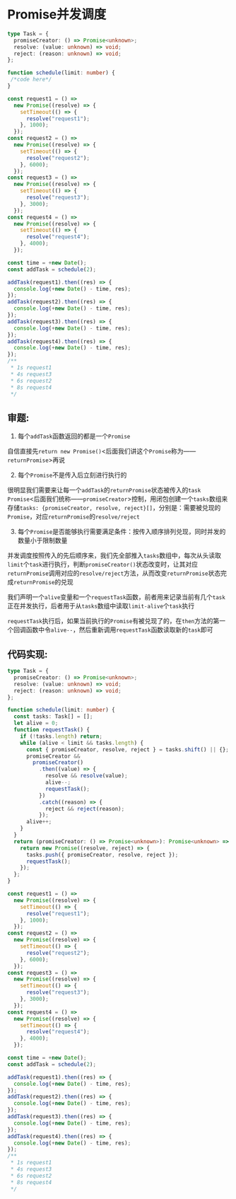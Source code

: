# Promise并发调度

```ts
type Task = {
  promiseCreator: () => Promise<unknown>;
  resolve: (value: unknown) => void;
  reject: (reason: unknown) => void;
};

function schedule(limit: number) {
 /*code here*/
}

const request1 = () =>
  new Promise((resolve) => {
    setTimeout(() => {
      resolve("request1");
    }, 1000);
  });
const request2 = () =>
  new Promise((resolve) => {
    setTimeout(() => {
      resolve("request2");
    }, 6000);
  });
const request3 = () =>
  new Promise((resolve) => {
    setTimeout(() => {
      resolve("request3");
    }, 3000);
  });
const request4 = () =>
  new Promise((resolve) => {
    setTimeout(() => {
      resolve("request4");
    }, 4000);
  });

const time = +new Date();
const addTask = schedule(2);

addTask(request1).then((res) => {
  console.log(+new Date() - time, res);
});
addTask(request2).then((res) => {
  console.log(+new Date() - time, res);
});
addTask(request3).then((res) => {
  console.log(+new Date() - time, res);
});
addTask(request4).then((res) => {
  console.log(+new Date() - time, res);
});
/**
 * 1s request1
 * 4s request3
 * 6s request2
 * 8s request4
 */
```



## 审题:

1. 每个`addTask`函数返回的都是一个`Promise`

自信直接先`return new Promise()`<后面我们讲这个`Promise`称为——`returnPromise`>再说

2. 每个`Promise`不是传入后立刻进行执行的

很明显我们需要来让每一个`addTask`的`returnPromise`状态被传入的`task Promise`<后面我们统称——`promiseCreator`>控制，用闭包创建一个`tasks`数组来存储`tasks: {promiseCreator, resolve, reject}[]`，分别是：需要被兑现的`Promise`，对应`returnPromise`的`resolve/reject`

3. 每个`Promise`是否能够执行需要满足条件：按传入顺序排列兑现，同时并发的数量小于限制数量

并发调度按照传入的先后顺序来，我们先全部推入`tasks`数组中，每次从头读取`limit`个`task`进行执行，判断`promiseCreator()`状态改变时，让其对应`returnPromise`调用对应的`resolve/reject`方法，从而改变`returnPromise`状态完成`returnPromise`的兑现

我们声明一个`alive`变量和一个`requestTask`函数，前者用来记录当前有几个`task`正在并发执行，后者用于从`tasks`数组中读取`limit-alive`个`task`执行

`requestTask`执行后，如果当前执行的`Promise`有被兑现了的，在`then`方法的第一个回调函数中令`alive--`，然后重新调用`requestTask`函数读取新的`task`即可

## 代码实现:

```ts
type Task = {
  promiseCreator: () => Promise<unknown>;
  resolve: (value: unknown) => void;
  reject: (reason: unknown) => void;
};

function schedule(limit: number) {
  const tasks: Task[] = [];
  let alive = 0;
  function requestTask() {
    if (!tasks.length) return;
    while (alive < limit && tasks.length) {
      const { promiseCreator, resolve, reject } = tasks.shift() || {};
      promiseCreator &&
        promiseCreator()
          .then((value) => {
            resolve && resolve(value);
            alive--;
            requestTask();
          })
          .catch((reason) => {
            reject && reject(reason);
          });
      alive++;
    }
  }
  return (promiseCreator: () => Promise<unknown>): Promise<unknown> => {
    return new Promise((resolve, reject) => {
      tasks.push({ promiseCreator, resolve, reject });
      requestTask();
    });
  };
}

const request1 = () =>
  new Promise((resolve) => {
    setTimeout(() => {
      resolve("request1");
    }, 1000);
  });
const request2 = () =>
  new Promise((resolve) => {
    setTimeout(() => {
      resolve("request2");
    }, 6000);
  });
const request3 = () =>
  new Promise((resolve) => {
    setTimeout(() => {
      resolve("request3");
    }, 3000);
  });
const request4 = () =>
  new Promise((resolve) => {
    setTimeout(() => {
      resolve("request4");
    }, 4000);
  });

const time = +new Date();
const addTask = schedule(2);

addTask(request1).then((res) => {
  console.log(+new Date() - time, res);
});
addTask(request2).then((res) => {
  console.log(+new Date() - time, res);
});
addTask(request3).then((res) => {
  console.log(+new Date() - time, res);
});
addTask(request4).then((res) => {
  console.log(+new Date() - time, res);
});
/**
 * 1s request1
 * 4s request3
 * 6s request2
 * 8s request4
 */
```

